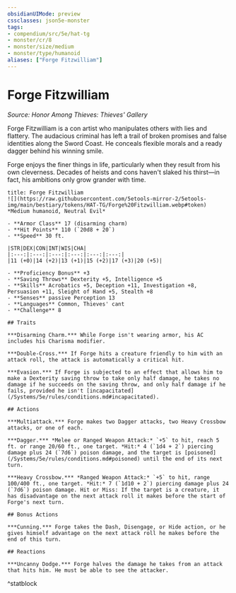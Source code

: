 ```yaml
---
obsidianUIMode: preview
cssclasses: json5e-monster
tags:
- compendium/src/5e/hat-tg
- monster/cr/8
- monster/size/medium
- monster/type/humanoid
aliases: ["Forge Fitzwilliam"]
---
```

# Forge Fitzwilliam
*Source: Honor Among Thieves: Thieves' Gallery*  

Forge Fitzwilliam is a con artist who manipulates others with lies and flattery. The audacious criminal has left a trail of broken promises and false identities along the Sword Coast. He conceals flexible morals and a ready dagger behind his winning smile.

Forge enjoys the finer things in life, particularly when they result from his own cleverness. Decades of heists and cons haven't slaked his thirst—in fact, his ambitions only grow grander with time.

```ad-statblock
title: Forge Fitzwilliam
![](https://raw.githubusercontent.com/5etools-mirror-2/5etools-img/main/bestiary/tokens/HAT-TG/Forge%20Fitzwilliam.webp#token)
*Medium humanoid, Neutral Evil*

- **Armor Class** 17 (disarming charm)
- **Hit Points** 110 (`20d8 + 20`)
- **Speed** 30 ft.

|STR|DEX|CON|INT|WIS|CHA|
|:---:|:---:|:---:|:---:|:---:|:---:|
|11 (+0)|14 (+2)|13 (+1)|15 (+2)|17 (+3)|20 (+5)|

- **Proficiency Bonus** +3
- **Saving Throws** Dexterity +5, Intelligence +5
- **Skills** Acrobatics +5, Deception +11, Investigation +8, Persuasion +11, Sleight of Hand +5, Stealth +8
- **Senses** passive Perception 13
- **Languages** Common, Thieves' cant
- **Challenge** 8

## Traits

***Disarming Charm.*** While Forge isn't wearing armor, his AC includes his Charisma modifier.

***Double-Cross.*** If Forge hits a creature friendly to him with an attack roll, the attack is automatically a critical hit.

***Evasion.*** If Forge is subjected to an effect that allows him to make a Dexterity saving throw to take only half damage, he takes no damage if he succeeds on the saving throw, and only half damage if he fails, provided he isn't [incapacitated](/Systems/5e/rules/conditions.md#incapacitated).

## Actions

***Multiattack.*** Forge makes two Dagger attacks, two Heavy Crossbow attacks, or one of each.

***Dagger.*** *Melee or Ranged Weapon Attack:* `+5` to hit, reach 5 ft. or range 20/60 ft., one target. *Hit:* 4 (`1d4 + 2`) piercing damage plus 24 (`7d6`) poison damage, and the target is [poisoned](/Systems/5e/rules/conditions.md#poisoned) until the end of its next turn.

***Heavy Crossbow.*** *Ranged Weapon Attack:* `+5` to hit, range 100/400 ft., one target. *Hit:* 7 (`1d10 + 2`) piercing damage plus 24 (`7d6`) poison damage. Hit or Miss: If the target is a creature, it has disadvantage on the next attack roll it makes before the start of Forge's next turn.

## Bonus Actions

***Cunning.*** Forge takes the Dash, Disengage, or Hide action, or he gives himself advantage on the next attack roll he makes before the end of this turn.

## Reactions

***Uncanny Dodge.*** Forge halves the damage he takes from an attack that hits him. He must be able to see the attacker.
```
^statblock